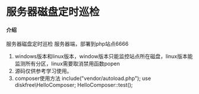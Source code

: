 # 服务器磁盘定时巡检

#### 介绍
服务器磁盘定时巡检 服务器端，部署到php站点6666



1.  windows版本和linux版本，window版本只能监控站点所在磁盘，linux版本能监测所有分区，linux需要取消禁用函数popen
2.  源码仅供参考学习使用。
3. composer使用方法
   include("vendor/autoload.php");
   use   diskfree\HelloComposer;
   HelloComposer::test();

  
